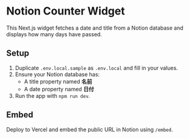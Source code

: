 # Notion Counter Widget

This Next.js widget fetches a date and title from a Notion database and displays how many days have passed.

## Setup

1. Duplicate `.env.local.sample` as `.env.local` and fill in your values.
2. Ensure your Notion database has:
   - A title property named **名前**
   - A date property named **日付**
3. Run the app with `npm run dev`.

## Embed

Deploy to Vercel and embed the public URL in Notion using `/embed`.